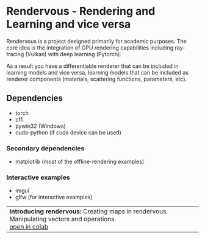 # Rendervous - Rendering and Learning and vice versa

Rendervous is a project designed primarily for academic purposes. The core idea is the integration of GPU rendering capabilities including ray-tracing (Vulkan) with deep learning (Pytorch).

As a result you have a differentiable renderer that can be included in learning models and vice versa, learning models that can be included as renderer components (materials, scattering functions, parameters, etc).




## Dependencies

- torch
- cffi
- pywin32 (Windows)
- cuda-python (if cuda device can be used)

### Secondary dependencies
- matplotlib (most of the offline-rendering examples)

### Interactive examples 
- imgui
- glfw (for interactive examples)


<table>
<tr> 
<td>
    <b>Introducing rendervous:</b> Creating maps in rendervous. Manipulating vectors and operations.<br/>
    <a href="https://colab.research.google.com/github/rendervous/rendervous_project/blob/main/tutorials/e01_introducing_rendervous.ipynb">open in colab</a>
</td>
</tr>
</table> 